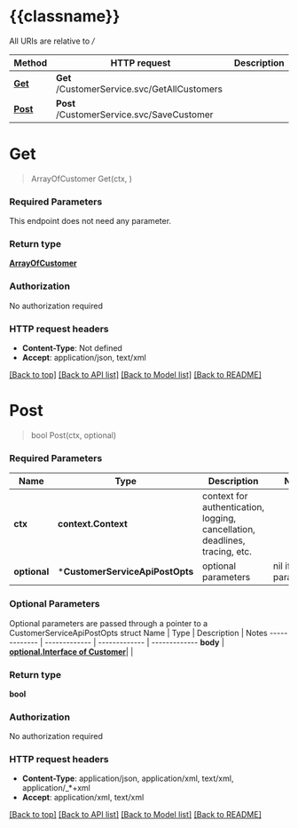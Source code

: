 # {{classname}}

All URIs are relative to */*

Method | HTTP request | Description
------------- | ------------- | -------------
[**Get**](CustomerServiceApi.md#Get) | **Get** /CustomerService.svc/GetAllCustomers | 
[**Post**](CustomerServiceApi.md#Post) | **Post** /CustomerService.svc/SaveCustomer | 

# **Get**
> ArrayOfCustomer Get(ctx, )


### Required Parameters
This endpoint does not need any parameter.

### Return type

[**ArrayOfCustomer**](ArrayOfCustomer.md)

### Authorization

No authorization required

### HTTP request headers

 - **Content-Type**: Not defined
 - **Accept**: application/json, text/xml

[[Back to top]](#) [[Back to API list]](../README.md#documentation-for-api-endpoints) [[Back to Model list]](../README.md#documentation-for-models) [[Back to README]](../README.md)

# **Post**
> bool Post(ctx, optional)


### Required Parameters

Name | Type | Description  | Notes
------------- | ------------- | ------------- | -------------
 **ctx** | **context.Context** | context for authentication, logging, cancellation, deadlines, tracing, etc.
 **optional** | ***CustomerServiceApiPostOpts** | optional parameters | nil if no parameters

### Optional Parameters
Optional parameters are passed through a pointer to a CustomerServiceApiPostOpts struct
Name | Type | Description  | Notes
------------- | ------------- | ------------- | -------------
 **body** | [**optional.Interface of Customer**](Customer.md)|  | 

### Return type

**bool**

### Authorization

No authorization required

### HTTP request headers

 - **Content-Type**: application/json, application/xml, text/xml, application/_*+xml
 - **Accept**: application/xml, text/xml

[[Back to top]](#) [[Back to API list]](../README.md#documentation-for-api-endpoints) [[Back to Model list]](../README.md#documentation-for-models) [[Back to README]](../README.md)

